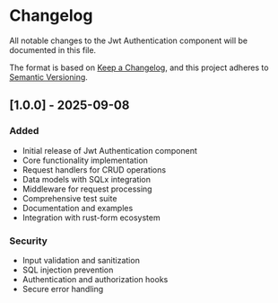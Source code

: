 # Changelog

All notable changes to the Jwt Authentication component will be documented in this file.

The format is based on [Keep a Changelog](https://keepachangelog.com/en/1.0.0/),
and this project adheres to [Semantic Versioning](https://semver.org/spec/v2.0.0.html).

## [1.0.0] - 2025-09-08

### Added
- Initial release of Jwt Authentication component
- Core functionality implementation
- Request handlers for CRUD operations
- Data models with SQLx integration
- Middleware for request processing
- Comprehensive test suite
- Documentation and examples
- Integration with rust-form ecosystem

### Security
- Input validation and sanitization
- SQL injection prevention
- Authentication and authorization hooks
- Secure error handling
